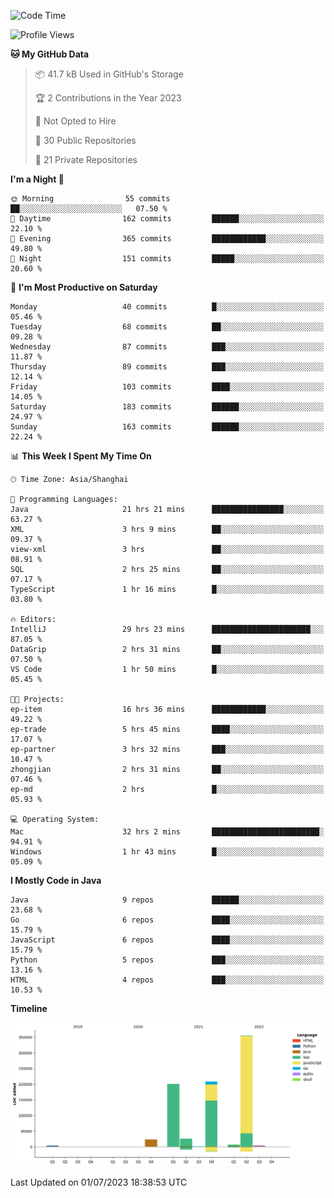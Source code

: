 <!--START_SECTION:waka-->
![Code Time](http://img.shields.io/badge/Code%20Time-1%2C917%20hrs%2049%20mins-blue)

![Profile Views](http://img.shields.io/badge/Profile%20Views-0-blue)

**🐱 My GitHub Data** 

> 📦 41.7 kB Used in GitHub's Storage 
 > 
> 🏆 2 Contributions in the Year 2023
 > 
> 🚫 Not Opted to Hire
 > 
> 📜 30 Public Repositories 
 > 
> 🔑 21 Private Repositories 
 > 
**I'm a Night 🦉** 

```text
🌞 Morning                55 commits          ██░░░░░░░░░░░░░░░░░░░░░░░   07.50 % 
🌆 Daytime                162 commits         ██████░░░░░░░░░░░░░░░░░░░   22.10 % 
🌃 Evening                365 commits         ████████████░░░░░░░░░░░░░   49.80 % 
🌙 Night                  151 commits         █████░░░░░░░░░░░░░░░░░░░░   20.60 % 
```
📅 **I'm Most Productive on Saturday** 

```text
Monday                   40 commits          █░░░░░░░░░░░░░░░░░░░░░░░░   05.46 % 
Tuesday                  68 commits          ██░░░░░░░░░░░░░░░░░░░░░░░   09.28 % 
Wednesday                87 commits          ███░░░░░░░░░░░░░░░░░░░░░░   11.87 % 
Thursday                 89 commits          ███░░░░░░░░░░░░░░░░░░░░░░   12.14 % 
Friday                   103 commits         ████░░░░░░░░░░░░░░░░░░░░░   14.05 % 
Saturday                 183 commits         ██████░░░░░░░░░░░░░░░░░░░   24.97 % 
Sunday                   163 commits         ██████░░░░░░░░░░░░░░░░░░░   22.24 % 
```


📊 **This Week I Spent My Time On** 

```text
🕑︎ Time Zone: Asia/Shanghai

💬 Programming Languages: 
Java                     21 hrs 21 mins      ████████████████░░░░░░░░░   63.27 % 
XML                      3 hrs 9 mins        ██░░░░░░░░░░░░░░░░░░░░░░░   09.37 % 
view-xml                 3 hrs               ██░░░░░░░░░░░░░░░░░░░░░░░   08.91 % 
SQL                      2 hrs 25 mins       ██░░░░░░░░░░░░░░░░░░░░░░░   07.17 % 
TypeScript               1 hr 16 mins        █░░░░░░░░░░░░░░░░░░░░░░░░   03.80 % 

🔥 Editors: 
IntelliJ                 29 hrs 23 mins      ██████████████████████░░░   87.05 % 
DataGrip                 2 hrs 31 mins       ██░░░░░░░░░░░░░░░░░░░░░░░   07.50 % 
VS Code                  1 hr 50 mins        █░░░░░░░░░░░░░░░░░░░░░░░░   05.45 % 

🐱‍💻 Projects: 
ep-item                  16 hrs 36 mins      ████████████░░░░░░░░░░░░░   49.22 % 
ep-trade                 5 hrs 45 mins       ████░░░░░░░░░░░░░░░░░░░░░   17.07 % 
ep-partner               3 hrs 32 mins       ███░░░░░░░░░░░░░░░░░░░░░░   10.47 % 
zhongjian                2 hrs 31 mins       ██░░░░░░░░░░░░░░░░░░░░░░░   07.46 % 
ep-md                    2 hrs               █░░░░░░░░░░░░░░░░░░░░░░░░   05.93 % 

💻 Operating System: 
Mac                      32 hrs 2 mins       ████████████████████████░   94.91 % 
Windows                  1 hr 43 mins        █░░░░░░░░░░░░░░░░░░░░░░░░   05.09 % 
```

**I Mostly Code in Java** 

```text
Java                     9 repos             ██████░░░░░░░░░░░░░░░░░░░   23.68 % 
Go                       6 repos             ████░░░░░░░░░░░░░░░░░░░░░   15.79 % 
JavaScript               6 repos             ████░░░░░░░░░░░░░░░░░░░░░   15.79 % 
Python                   5 repos             ███░░░░░░░░░░░░░░░░░░░░░░   13.16 % 
HTML                     4 repos             ███░░░░░░░░░░░░░░░░░░░░░░   10.53 % 
```



**Timeline**

![Lines of Code chart](https://raw.githubusercontent.com/youtiaoguagua/youtiaoguagua/master/assets/bar_graph.png)


 Last Updated on 01/07/2023 18:38:53 UTC
<!--END_SECTION:waka-->